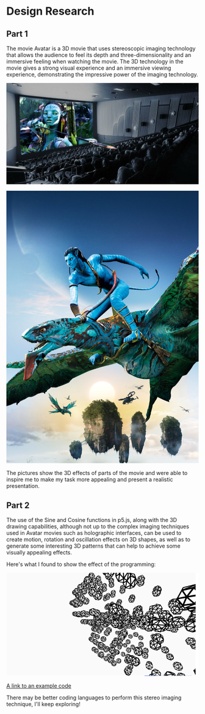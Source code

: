 # Design Research

## Part 1

The movie Avatar is a 3D movie that uses stereoscopic imaging technology that allows the audience to feel its depth and three-dimensionality and an immersive feeling when watching the movie. 
The 3D technology in the movie gives a strong visual experience and an immersive viewing experience, demonstrating the impressive power of the imaging technology.

![Avatar](./Avatar.jpeg)

![Avatar2](./Avatar2.jpeg)

The pictures show the 3D effects of parts of the movie and were able to inspire me to make my task more appealing and present a realistic presentation.


## Part 2

The use of the Sine and Cosine functions in p5.js, along with the 3D drawing capabilities, although not up to the complex imaging techniques used in Avatar movies such as holographic interfaces, can be used to create motion, rotation and oscillation effects on 3D shapes, as well as to generate some interesting 3D patterns that can help to achieve some visually appealing effects.

Here's what I found to show the effect of the programming:

![Coding](./coding%20image.png)

[A link to an example code](https://p5js.org/zh-Hans/examples/3d-sine-cosine-in-3d.html)

There may be better coding languages to perform this stereo imaging technique, I'll keep exploring!






